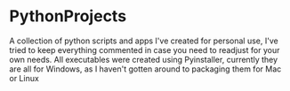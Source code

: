 # PythonProjects
A collection of python scripts and apps I've created for personal use, I've tried to keep everything commented in case you need to readjust for your own needs. All executables were created using Pyinstaller, currently they are all for Windows, as I haven't gotten around to packaging them for Mac or Linux

